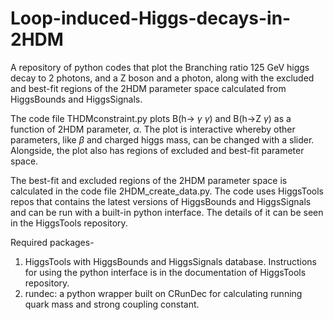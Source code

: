 # Loop-induced-Higgs-decays-in-2HDM
A repository of python codes that plot the Branching ratio 125 GeV higgs decay to 2 photons, and a Z boson and a photon, along with the excluded and best-fit regions of the 2HDM parameter space calculated from HiggsBounds and HiggsSignals. 

The code file THDMconstraint.py plots B(h-> $\gamma$ $\gamma$) and B(h->Z $\gamma$) as a function of 2HDM parameter, $\alpha$. The plot is interactive whereby other parameters, like $\beta$ and charged higgs mass, can be changed with a slider. Alongside, the plot also has regions of excluded and best-fit parameter space.

The best-fit and excluded regions of the 2HDM parameter space is calculated in the code file 2HDM_create_data.py. The code uses HiggsTools repos that contains the latest versions of HiggsBounds and HiggsSignals and can be run with a built-in python interface. The details of it can be seen in the HiggsTools repository.

Required packages-
1. HiggsTools with HiggsBounds and HiggsSignals database. Instructions for using the python interface is in the documentation of HiggsTools repository.
2. rundec: a python wrapper built on CRunDec for calculating running quark mass and strong coupling constant.
